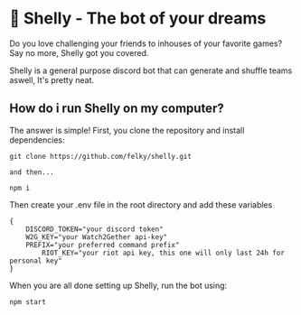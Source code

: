 # 🐌 Shelly - The bot of your dreams

Do you love challenging your friends to inhouses of your favorite games? 
Say no more, Shelly got you covered. 

Shelly is a general purpose discord bot that can generate and shuffle teams aswell, It's pretty neat. 


## How do i run Shelly on my computer?

The answer is simple! 
First, you clone the repository and install dependencies:
```
git clone https://github.com/felky/shelly.git

and then...

npm i
```

Then create your .env file in the root directory and add these variables
```
{
	DISCORD_TOKEN="your discord token" 
	W2G_KEY="your Watch2Gether api-key"
	PREFIX="your preferred command prefix" 
    	RIOT_KEY="your riot api key, this one will only last 24h for personal key" 
}
```
When you are all done setting up Shelly, run the bot using:
```
npm start
```
